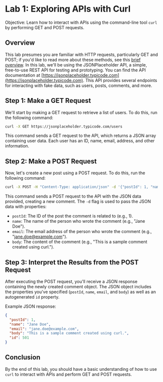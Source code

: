 # Lab 1: Exploring APIs with Curl

Objective: Learn how to interact with APIs using the command-line tool `curl` by performing GET and POST requests.

## Overview

This lab presumes you are familiar with HTTP requests, particularly GET and
POST; if you'd like to read more about these methods, see this [brief
overview](./http-methods.md).
In this lab, we'll be using the JSONPlaceholder API, a simple, free-to-use REST API for testing and prototyping. You can find the API documentation at [https://jsonplaceholder.typicode.com](https://jsonplaceholder.typicode.com). This API provides several endpoints for interacting with fake data, such as users, posts, comments, and more.

## Step 1: Make a GET Request

We'll start by making a GET request to retrieve a list of users. To do this, run the following command:

```bash
curl -X GET https://jsonplaceholder.typicode.com/users
```

This command sends a GET request to the API, which returns a JSON array containing user data. Each user has an ID, name, email, address, and other information.

## Step 2: Make a POST Request

Now, let's create a new post using a POST request. To do this, run the following command:

```bash
curl -X POST -H "Content-Type: application/json" -d '{"postId": 1, "name": "Jane Doe", "email": "jane.doe@example.com", "body": "This is a sample comment created using curl."}' https://jsonplaceholder.typicode.com/comments
```


This command sends a POST request to the API with the JSON data provided, creating a new comment. The `-d` flag is used to pass the JSON data with properties:

- `postId`: The ID of the post the comment is related to (e.g., 1).
- `name`: The name of the person who wrote the comment (e.g., "Jane Doe").
- `email`: The email address of the person who wrote the comment (e.g., "jane.doe@example.com").
- `body`: The content of the comment (e.g., "This is a sample comment created using curl.").

## Step 3: Interpret the Results from the POST Request

After executing the POST request, you'll receive a JSON response containing the newly created comment object. The JSON object includes the properties you've specified (`postId`, `name`, `email`, and `body`) as well as an autogenerated `id` property.

Example JSON response:

```json
{
  "postId": 1,
  "name": "Jane Doe",
  "email": "jane.doe@example.com",
  "body": "This is a sample comment created using curl.",
  "id": 501
}
```

## Conclusion

By the end of this lab, you should have a basic understanding of how to use `curl` to interact with APIs and perform GET and POST requests.
